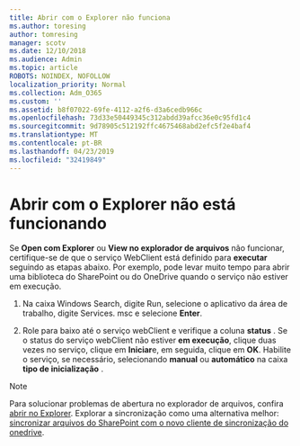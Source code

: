 ```yaml
---
title: Abrir com o Explorer não funciona
ms.author: toresing
author: tomresing
manager: scotv
ms.date: 12/10/2018
ms.audience: Admin
ms.topic: article
ROBOTS: NOINDEX, NOFOLLOW
localization_priority: Normal
ms.collection: Adm_O365
ms.custom: ''
ms.assetid: b8f07022-69fe-4112-a2f6-d3a6cedb966c
ms.openlocfilehash: 73d33e50449345c312abdd39afcc36e0c95fd1c4
ms.sourcegitcommit: 9d78905c512192ffc4675468abd2efc5f2e4baf4
ms.translationtype: MT
ms.contentlocale: pt-BR
ms.lasthandoff: 04/23/2019
ms.locfileid: "32419849"
---
```

# <a name="open-with-explorer-isnt-working"></a>Abrir com o Explorer não está funcionando

Se **Open com Explorer** ou **View no explorador de arquivos** não funcionar, certifique-se de que o serviço WebClient está definido para **executar** seguindo as etapas abaixo. Por exemplo, pode levar muito tempo para abrir uma biblioteca do SharePoint ou do OneDrive quando o serviço não estiver em execução. 
  
1. Na caixa Windows Search, digite Run, selecione o aplicativo da área de trabalho, digite Services. msc e selecione **Enter**.
    
2. Role para baixo até o serviço webClient e verifique a coluna **status** . Se o status do serviço webClient não estiver **em execução**, clique duas vezes no serviço, clique em **Iniciar**e, em seguida, clique em **OK**. Habilite o serviço, se necessário, selecionando **manual** ou **automático** na caixa **tipo de inicialização** . 
    
> [!NOTE]
> Para solucionar problemas de abertura no explorador de arquivos, confira [abrir no Explorer](https://go.microsoft.com/fwlink/?linkid=871665). Explorar a sincronização como uma alternativa melhor: [sincronizar arquivos do SharePoint com o novo cliente de sincronização do onedrive](https://go.microsoft.com/fwlink/?linkid=871666). 
  

